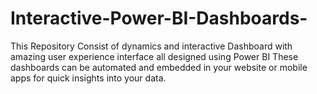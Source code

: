 # Interactive-Power-BI-Dashboards-
This Repository Consist of dynamics and interactive Dashboard with amazing user experience interface all designed using Power BI
These dashboards can be automated and embedded in your website or mobile apps for quick insights into your data.

